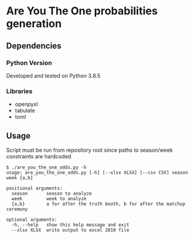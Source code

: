 # Are You The One probabilities generation

## Dependencies

### Python Version

Developed and tested on Python 3.8.5

### Libraries

* openpyxl
* tabulate
* toml

## Usage

Script must be run from repository root since paths to season/week constraints are hardcoded

```
$ ./are_you_the_one_odds.py -h
usage: are_you_the_one_odds.py [-h] [--xlsx XLSX] [--csv CSV] season week {a,b}

positional arguments:
  season       season to analyze
  week         week to analyze
  {a,b}        a for after the truth booth, b for after the matchup ceremony

optional arguments:
  -h, --help   show this help message and exit
  --xlsx XLSX  write output to excel 2010 file
```
